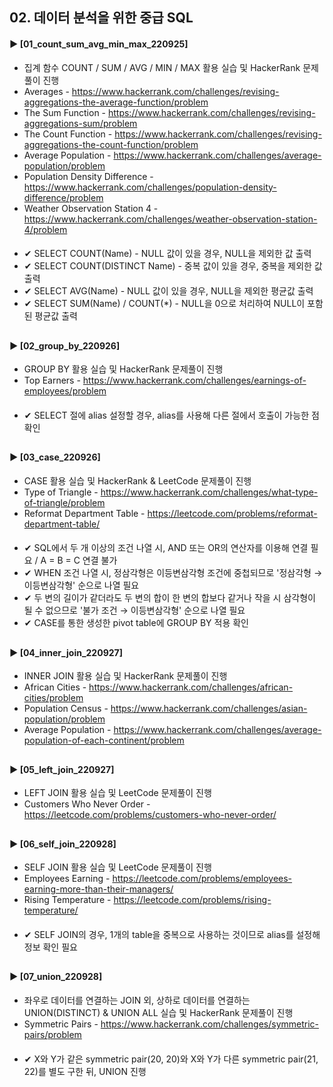 ####
## 02. 데이터 분석을 위한 중급 SQL
#### ► [01_count_sum_avg_min_max_220925]
- 집계 함수 COUNT / SUM / AVG / MIN / MAX 활용 실습 및 HackerRank 문제풀이 진행
- Averages - https://www.hackerrank.com/challenges/revising-aggregations-the-average-function/problem
- The Sum Function - https://www.hackerrank.com/challenges/revising-aggregations-sum/problem
- The Count Function - https://www.hackerrank.com/challenges/revising-aggregations-the-count-function/problem
- Average Population - https://www.hackerrank.com/challenges/average-population/problem
- Population Density Difference - https://www.hackerrank.com/challenges/population-density-difference/problem
- Weather Observation Station 4 - https://www.hackerrank.com/challenges/weather-observation-station-4/problem
####
- ✔︎ SELECT COUNT(Name) - NULL 값이 있을 경우, NULL을 제외한 값 출력
- ✔︎ SELECT COUNT(DISTINCT Name) - 중복 값이 있을 경우, 중복을 제외한 값 출력
- ✔︎ SELECT AVG(Name) - NULL 값이 있을 경우, NULL을 제외한 평균값 출력
- ✔︎ SELECT SUM(Name) / COUNT(*) - NULL을 0으로 처리하여 NULL이 포함된 평균값 출력
##
#### ► [02_group_by_220926]
- GROUP BY 활용 실습 및 HackerRank 문제풀이 진행
- Top Earners - https://www.hackerrank.com/challenges/earnings-of-employees/problem
####
- ✔︎ SELECT 절에 alias 설정할 경우, alias를 사용해 다른 절에서 호출이 가능한 점 확인
##
#### ► [03_case_220926]
- CASE 활용 실습 및 HackerRank & LeetCode 문제풀이 진행
- Type of Triangle - https://www.hackerrank.com/challenges/what-type-of-triangle/problem
- Reformat Department Table - https://leetcode.com/problems/reformat-department-table/
####
- ✔︎ SQL에서 두 개 이상의 조건 나열 시, AND 또는 OR의 연산자를 이용해 연결 필요 / A = B = C 연결 불가
- ✔︎ WHEN 조건 나열 시, 정삼각형은 이등변삼각형 조건에 중첩되므로 '정삼각형 → 이등변삼각형' 순으로 나열 필요
- ✔︎ 두 변의 길이가 같더라도 두 변의 합이 한 변의 합보다 같거나 작을 시 삼각형이 될 수 없으므로 '불가 조건 → 이등변삼각형' 순으로 나열 필요
- ✔︎ CASE를 통한 생성한 pivot table에 GROUP BY 적용 확인
##
#### ► [04_inner_join_220927]
- INNER JOIN 활용 실습 및 HackerRank 문제풀이 진행
- African Cities - https://www.hackerrank.com/challenges/african-cities/problem
- Population Census - https://www.hackerrank.com/challenges/asian-population/problem
- Average Population - https://www.hackerrank.com/challenges/average-population-of-each-continent/problem
##
#### ► [05_left_join_220927]
- LEFT JOIN 활용 실습 및 LeetCode 문제풀이 진행
- Customers Who Never Order - https://leetcode.com/problems/customers-who-never-order/
##
#### ► [06_self_join_220928]
- SELF JOIN 활용 실습 및 LeetCode 문제풀이 진행
- Employees Earning - https://leetcode.com/problems/employees-earning-more-than-their-managers/
- Rising Temperature - https://leetcode.com/problems/rising-temperature/ 
####
- ✔︎ SELF JOIN의 경우, 1개의 table을 중복으로 사용하는 것이므로 alias를 설정해 정보 확인 필요
##
#### ► [07_union_220928]
- 좌우로 데이터를 연결하는 JOIN 외, 상하로 데이터를 연결하는 UNION(DISTINCT) & UNION ALL 실습 및 HackerRank 문제풀이 진행
- Symmetric Pairs - https://www.hackerrank.com/challenges/symmetric-pairs/problem
####
- ✔︎ X와 Y가 같은 symmetric pair(20, 20)와 X와 Y가 다른 symmetric pair(21, 22)를 별도 구한 뒤, UNION 진행
####
